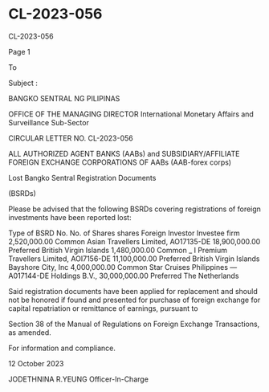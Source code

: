 # CL-2023-056

CL-2023-056

Page 1

To

Subject :

BANGKO SENTRAL NG PILIPINAS

OFFICE OF THE MANAGING DIRECTOR International Monetary Affairs and Surveillance Sub-Sector

CIRCULAR LETTER NO. CL-2023-056

ALL AUTHORIZED AGENT BANKS (AABs) and SUBSIDIARY/AFFILIATE FOREIGN EXCHANGE CORPORATIONS OF AABs (AAB-forex corps)

Lost Bangko Sentral Registration Documents

(BSRDs)

Please be advised that the following BSRDs covering registrations of foreign investments have been reported lost:

Type of BSRD No. No. of Shares shares Foreign Investor Investee firm 2,520,000.00 Common Asian Travellers Limited, AO17135-DE 18,900,000.00 Preferred British Virgin Islands 1,480,000.00 Common _ I Premium Travellers Limited, AOI7156-DE 11,100,000.00 Preferred British Virgin Islands Bayshore City, Inc 4,000,000.00 Common Star Cruises Philippines — A017144-DE Holdings B.V., 30,000,000.00 Preferred The Netherlands

Said registration documents have been applied for replacement and should not be honored if found and presented for purchase of foreign exchange for capital repatriation or remittance of earnings, pursuant to

Section 38 of the Manual of Regulations on Foreign Exchange Transactions, as amended.

For information and compliance.

12 October 2023

JODETHNINA R.YEUNG Officer-In-Charge